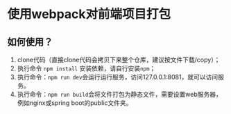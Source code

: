 # 使用webpack对前端项目打包

## 如何使用？

1. clone代码（直接clone代码会拷贝下来整个仓库，建议按文件下载/copy）；
2. 执行命令 `npm install` 安装依赖，请自行安装`npm`；
3. 执行命令：`npm run dev`会运行运行服务，访问127.0.0.1:8081，就可以访问服务。
4. 执行命令：`npm run build`会将文件打包为静态文件，需要设置web服务器，例如nginx或spring boot的public文件夹。
